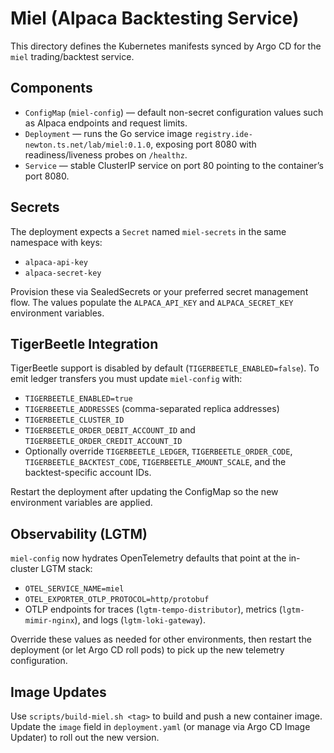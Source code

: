 # Miel (Alpaca Backtesting Service)

This directory defines the Kubernetes manifests synced by Argo CD for the `miel` trading/backtest service.

## Components

- `ConfigMap` (`miel-config`) — default non-secret configuration values such as Alpaca endpoints and request limits.
- `Deployment` — runs the Go service image `registry.ide-newton.ts.net/lab/miel:0.1.0`, exposing port 8080 with readiness/liveness probes on `/healthz`.
- `Service` — stable ClusterIP service on port 80 pointing to the container’s port 8080.

## Secrets

The deployment expects a `Secret` named `miel-secrets` in the same namespace with keys:

- `alpaca-api-key`
- `alpaca-secret-key`

Provision these via SealedSecrets or your preferred secret management flow. The values populate the `ALPACA_API_KEY` and `ALPACA_SECRET_KEY` environment variables.

## TigerBeetle Integration

TigerBeetle support is disabled by default (`TIGERBEETLE_ENABLED=false`). To emit ledger transfers you must update `miel-config` with:

- `TIGERBEETLE_ENABLED=true`
- `TIGERBEETLE_ADDRESSES` (comma-separated replica addresses)
- `TIGERBEETLE_CLUSTER_ID`
- `TIGERBEETLE_ORDER_DEBIT_ACCOUNT_ID` and `TIGERBEETLE_ORDER_CREDIT_ACCOUNT_ID`
- Optionally override `TIGERBEETLE_LEDGER`, `TIGERBEETLE_ORDER_CODE`, `TIGERBEETLE_BACKTEST_CODE`, `TIGERBEETLE_AMOUNT_SCALE`, and the backtest-specific account IDs.

Restart the deployment after updating the ConfigMap so the new environment variables are applied.

## Observability (LGTM)

`miel-config` now hydrates OpenTelemetry defaults that point at the in-cluster LGTM stack:

- `OTEL_SERVICE_NAME=miel`
- `OTEL_EXPORTER_OTLP_PROTOCOL=http/protobuf`
- OTLP endpoints for traces (`lgtm-tempo-distributor`), metrics (`lgtm-mimir-nginx`), and logs (`lgtm-loki-gateway`).

Override these values as needed for other environments, then restart the deployment (or let Argo CD roll pods) to pick up the new telemetry configuration.

## Image Updates

Use `scripts/build-miel.sh <tag>` to build and push a new container image. Update the `image` field in `deployment.yaml` (or manage via Argo CD Image Updater) to roll out the new version.
